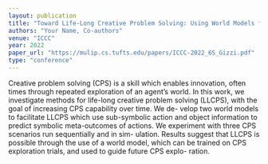 ```yaml
---
layout: publication
title: "Toward Life-Long Creative Problem Solving: Using World Models for Increased Performance in Novelty Resolution"
authors: "Your Name, Co-authors"
venue: "ICCC"
year: 2022
paper_url: "https://mulip.cs.tufts.edu/papers/ICCC-2022_6S_Gizzi.pdf"
type: "conference"
---
```


Creative problem solving (CPS) is a skill which enables
innovation, often times through repeated exploration of
an agent’s world. In this work, we investigate methods
for life-long creative problem solving (LLCPS), with
the goal of increasing CPS capability over time. We de-
velop two world models to facilitate LLCPS which use
sub-symbolic action and object information to predict
symbolic meta-outcomes of actions. We experiment
with three CPS scenarios run sequentially and in sim-
ulation. Results suggest that LLCPS is possible through
the use of a world model, which can be trained on CPS
exploration trials, and used to guide future CPS explo-
ration.
